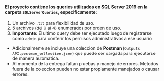 <h4>El proyecto contiene los queries utilizados en SQL Server 2019 en la carpeta <code>SQLServerQueries</code>, especificamente:</h4>
<ol>
	<li>Un archivo <code>.txt</code> para flexibilidad de uso.</li>
	<li>5 archivos (del 0 al 4) enumerados por orden de uso.</li>
	<li><b>Importante: </b>El ultimo query debe ser ejecutado luego de registrarse como <code>admin</code> para conferir los permisos administrativos a ese usuario</li>
</ol>
<ul>
	<li>Adicionalmente se incluye una coleccion de <b>Postman</b> (<code>Outputs API.postman_collection.json</code>) que puede ser cargada para ejecutarse de manera automatica.</li>
	<li>Al momento de la entrega faltan pruebas y manejo de errores. Metodos fuera de la coleccion pueden no estar propiamente manejados o causar errores.</li>
</ul>


